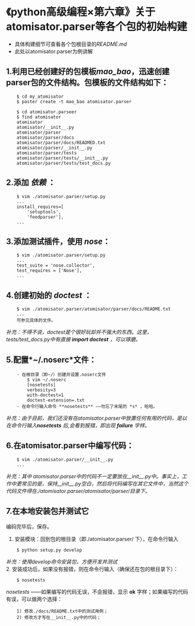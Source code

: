 # 《python高级编程×第六章》关于atomisator.parser等各个包的初始构建

-   具体构建细节可查看各个包根目录的*README.md*
-   此处以atomisator.parser为例讲解

##  1.利用已经创建好的包模板*mao_bao*，迅速创建parser包的文件结构。包模板的文件结构如下：

```
    $ cd my_atomisator
    $ paster create -t mao_bao atomisator.parser
    
    $ cd atomisator.parseer
    $ find atomisator
    atomisator
    atomisator/__init__.py
    atomisator/parser
    atomisator/parser/docs
    atomisator/parser/docs/READMED.txt
    atomisator/parser/__init__.py
    atomisator/parser/tests
    atomisator/parser/tests/__init__.py
    atomisator/parser/tests/test_docs.py
```
##  2.添加 *依赖* ：

```
    $ vim ./atomisator.parser/setup.py
    ...
    install_requires=[
        'setuptools',
        'feedparser'],
    ...
```
##  3.添加测试插件，使用 *nose*：

```
    $ vim ./atomisator.parser/setup.py
    ...
    test_suite = 'nose.collector',
    test_requires = ['Nose'],
    ...
```
##  4.创建初始的 *doctest* ：

```
    $ vim ./atomisator.parser/atomisator/parser/docs/README.txt
    ...
    可参见具体的文件。
```
*补充：不得不说，doctest是个很好玩却并不强大的东西。这里，tests/test_docs.py中有直接 **import doctest** ，可以琢磨。*  

##  5.配置*~/.noserc*文件：

```
    - 在根目录（即~/）创建并设置.noserc文件
        $ vim ~/.noserc
        [nosetests]
        verbosity=3
        with-doctest=1
        doctest-extension=.txt
    - 在命令行输入命令 **nosetests** ——勿忘了末尾的 *s* ，哈哈。
```
*补充：由于目前，我们还没有在atomisator.parser中放置任何有用的代码，是以在命令行输入**nosetests** 后,会看到报错，即出现 **failure** 字样。*   

##  6.在atomisator.parser中编写代码：

```
    $ vim ./atomisator.parser/__init__.py
    ...
```
*补充：其中 atomisator.parser中的代码不一定要放在__init__.py中。事实上，工作中更常见的是，保持__init__.py空白，然后将代码编写在其它文件中，当然这个代码文件得在./atomisator.parser/atomisator/parser/目录下。* 
 
##  7.在本地安装包并测试它

编码完毕后，保存。  
1. 安装模块：回到包的根目录（即./atomisator.parser/ 下），在命令行输入  
```
    $ python setup.py develop
```
*补充：使用develop命令安装包，方便开发并测试*  
2. 安装成功后，如果没有报错，则在命令行输入（确保还在包的根目录下）：  
```
    $ nosetests
```
 *nosetests* ——如果编写的代码无误，不会报错，显示 **ok** 字样；如果编写的代码有误，可以做两个选择：  
```
    1) 修改./docs/README.txt中的测试用例；
    2) 修改方才写在__init__.py中的代码；
```

